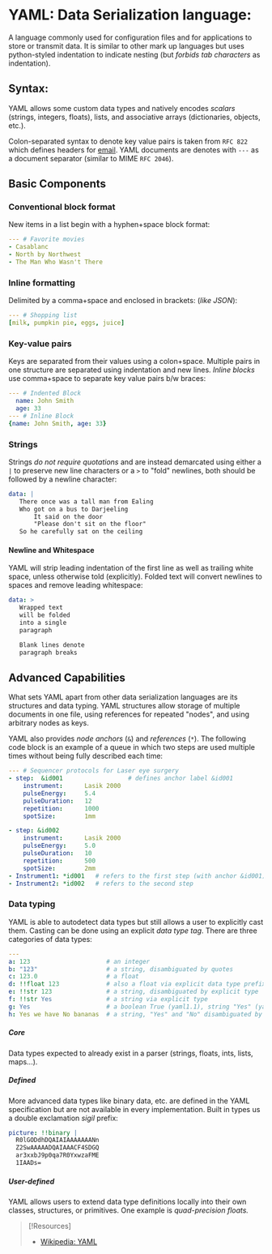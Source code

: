 # YAML: Data Serialization language:
A language commonly used for configuration files and for applications to store or transmit data. It is similar to other mark up languages but uses python-styled indentation to indicate nesting (but *forbids tab characters* as indentation).
## Syntax:
YAML allows some custom data types and natively encodes *scalars* (strings, integers, floats), lists, and associative arrays (dictionaries, objects, etc.). 

Colon-separated syntax to denote key value pairs is taken from `RFC 822` which defines headers for [email](/networking/email.md). YAML documents are denotes with `---` as a document separator (similar to MIME `RFC 2046`). 
## Basic Components
### Conventional block format
New items in a list begin with a hyphen+space block format:
```YAML
--- # Favorite movies
- Casablanc
- North by Northwest
- The Man Who Wasn't There
```
### Inline formatting
Delimited by a comma+space and enclosed in brackets: (*like JSON*):
```YAML
--- # Shopping list
[milk, pumpkin pie, eggs, juice]
```
### Key-value pairs
Keys are separated from their values using a colon+space. Multiple pairs in one structure are separated using indentation and new lines. *Inline blocks* use comma+space to separate key value pairs b/w braces:
```YAML
--- # Indented Block
  name: John Smith
  age: 33
--- # Inline Block
{name: John Smith, age: 33}
```
### Strings
Strings *do not require quotations* and are instead demarcated using either a `|` to preserve new line characters or a `>` to "fold" newlines, both should be followed by a newline character:
```YAML
data: |
   There once was a tall man from Ealing
   Who got on a bus to Darjeeling
       It said on the door
       "Please don't sit on the floor"
   So he carefully sat on the ceiling
```
#### Newline and Whitespace
YAML will strip leading indentation of the first line as well as trailing white space, unless otherwise told (explicitly). Folded text will convert newlines to spaces and remove leading whitespace:
```YAML
data: >
   Wrapped text
   will be folded
   into a single
   paragraph

   Blank lines denote
   paragraph breaks
```
## Advanced Capabilities
What sets YAML apart from other data serialization languages are its structures and data typing. YAML structures allow storage of multiple documents in one file, using references for repeated "nodes", and using arbitrary nodes as keys.

YAML also provides *node anchors* (`&`) and *references* (`*`). The following code block is an example of a queue in which two steps are used multiple times without being fully described each time:
```YAML
--- # Sequencer protocols for Laser eye surgery
- step:  &id001                  # defines anchor label &id001
    instrument:      Lasik 2000
    pulseEnergy:     5.4
    pulseDuration:   12
    repetition:      1000
    spotSize:        1mm

- step: &id002
    instrument:      Lasik 2000
    pulseEnergy:     5.0
    pulseDuration:   10
    repetition:      500
    spotSize:        2mm
- Instrument1: *id001   # refers to the first step (with anchor &id001)
- Instrument2: *id002   # refers to the second step
```
### Data typing
YAML is able to autodetect data types but still allows a user to explicitly cast them. Casting can be done using an explicit *data type tag*. There are three categories of data types:
```YAML
---
a: 123                     # an integer
b: "123"                   # a string, disambiguated by quotes
c: 123.0                   # a float
d: !!float 123             # also a float via explicit data type prefixed by (!!)
e: !!str 123               # a string, disambiguated by explicit type
f: !!str Yes               # a string via explicit type
g: Yes                     # a boolean True (yaml1.1), string "Yes" (yaml1.2)
h: Yes we have No bananas  # a string, "Yes" and "No" disambiguated by context.
```
##### Core
Data types expected to already exist in a parser (strings, floats, ints, lists, maps...).
##### Defined
More advanced data types like binary data, etc. are defined in the YAML specification but are not available in every implementation. Built in types us a double exclamation *sigil* prefix:
```YAML
picture: !!binary |
  R0lGODdhDQAIAIAAAAAAANn
  Z2SwAAAAADQAIAAACF4SDGQ
  ar3xxbJ9p0qa7R0YxwzaFME
  1IAADs=
```
##### User-defined
YAML allows users to extend data type definitions locally into their own  classes, structures, or primitives. One example is *quad-precision floats.*

> [!Resources]
> - [Wikipedia: YAML](https://en.wikipedia.org/wiki/YAML)

